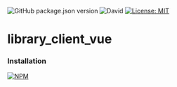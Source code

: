 ![GitHub package.json version](https://img.shields.io/github/package-json/v/thzero/library_client_vue)
![David](https://img.shields.io/david/thzero/library_client_vue)
[![License: MIT](https://img.shields.io/badge/License-MIT-yellow.svg)](https://opensource.org/licenses/MIT)

# library_client_vue

### Installation

[![NPM](https://nodei.co/npm/@thzero/library_client_vue.png?compact=true)](https://npmjs.org/package/@thzero/library_client_vue)
